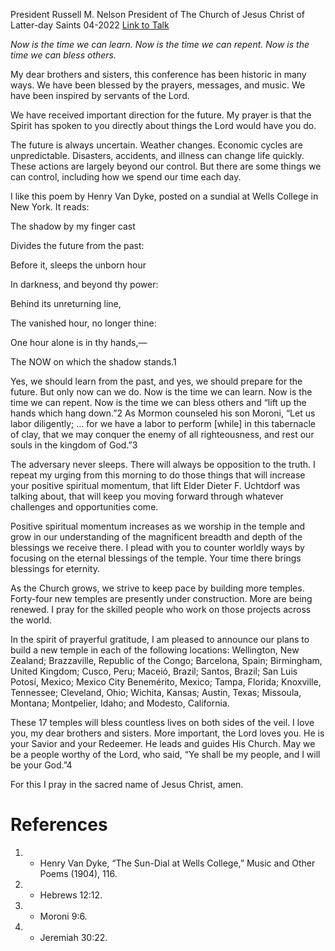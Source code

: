 President Russell M. Nelson
President of The Church of Jesus Christ of Latter-day Saints
04-2022
[Link to Talk](https://www.churchofjesuschrist.org/study/general-conference/2022/04/58nelson?lang=eng)

_Now is the time we can learn. Now is the time we can repent. Now is the time we can bless others._

My dear brothers and sisters, this conference has been historic in many ways. We have been blessed by the prayers, messages, and music. We have been inspired by servants of the Lord.

We have received important direction for the future. My prayer is that the Spirit has spoken to you directly about things the Lord would have you do.

The future is always uncertain. Weather changes. Economic cycles are unpredictable. Disasters, accidents, and illness can change life quickly. These actions are largely beyond our control. But there are some things we can control, including how we spend our time each day.

I like this poem by Henry Van Dyke, posted on a sundial at Wells College in New York. It reads:





The shadow by my finger cast

Divides the future from the past:

Before it, sleeps the unborn hour

In darkness, and beyond thy power:

Behind its unreturning line,

The vanished hour, no longer thine:

One hour alone is in thy hands,—

The NOW on which the shadow stands.1





Yes, we should learn from the past, and yes, we should prepare for the future. But only now can we do. Now is the time we can learn. Now is the time we can repent. Now is the time we can bless others and “lift up the hands which hang down.”2 As Mormon counseled his son Moroni, “Let us labor diligently; … for we have a labor to perform [while] in this tabernacle of clay, that we may conquer the enemy of all righteousness, and rest our souls in the kingdom of God.”3

The adversary never sleeps. There will always be opposition to the truth. I repeat my urging from this morning to do those things that will increase your positive spiritual momentum, that lift Elder Dieter F. Uchtdorf was talking about, that will keep you moving forward through whatever challenges and opportunities come.

Positive spiritual momentum increases as we worship in the temple and grow in our understanding of the magnificent breadth and depth of the blessings we receive there. I plead with you to counter worldly ways by focusing on the eternal blessings of the temple. Your time there brings blessings for eternity.

As the Church grows, we strive to keep pace by building more temples. Forty-four new temples are presently under construction. More are being renewed. I pray for the skilled people who work on those projects across the world.

In the spirit of prayerful gratitude, I am pleased to announce our plans to build a new temple in each of the following locations: Wellington, New Zealand; Brazzaville, Republic of the Congo; Barcelona, Spain; Birmingham, United Kingdom; Cusco, Peru; Maceió, Brazil; Santos, Brazil; San Luis Potosí, Mexico; Mexico City Benemérito, Mexico; Tampa, Florida; Knoxville, Tennessee; Cleveland, Ohio; Wichita, Kansas; Austin, Texas; Missoula, Montana; Montpelier, Idaho; and Modesto, California.

These 17 temples will bless countless lives on both sides of the veil. I love you, my dear brothers and sisters. More important, the Lord loves you. He is your Savior and your Redeemer. He leads and guides His Church. May we be a people worthy of the Lord, who said, “Ye shall be my people, and I will be your God.”4

For this I pray in the sacred name of Jesus Christ, amen.

# References
1. - Henry Van Dyke, “The Sun-Dial at Wells College,” Music and Other Poems (1904), 116.
2. - Hebrews 12:12.
3. - Moroni 9:6.
4. - Jeremiah 30:22.